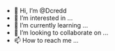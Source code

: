 - 👋 Hi, I’m @Dcredd
- 👀 I’m interested in ...
- 🌱 I’m currently learning ...
- 💞️ I’m looking to collaborate on ...
- 📫 How to reach me ...

<!---
Dcredd/Dcredd is a ✨ special ✨ repository because its `README.md` (this file) appears on your GitHub profile.
You can click the Preview link to take a look at your changes.
--->
